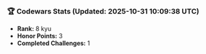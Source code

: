### 🏆 Codewars Stats (Updated: 2025-10-31 10:09:38 UTC)

- **Rank:** 8 kyu
- **Honor Points:** 3
- **Completed Challenges:** 1
